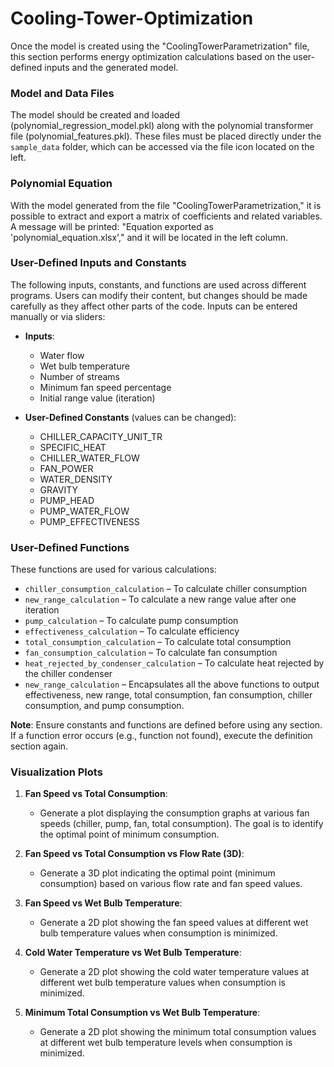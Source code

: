 
# Cooling-Tower-Optimization

Once the model is created using the "CoolingTowerParametrization" file, this section performs energy optimization calculations based on the user-defined inputs and the generated model.

### Model and Data Files
The model should be created and loaded (polynomial_regression_model.pkl) along with the polynomial transformer file (polynomial_features.pkl). These files must be placed directly under the `sample_data` folder, which can be accessed via the file icon located on the left.

### Polynomial Equation
With the model generated from the file "CoolingTowerParametrization," it is possible to extract and export a matrix of coefficients and related variables. A message will be printed: "Equation exported as 'polynomial_equation.xlsx'," and it will be located in the left column.

### User-Defined Inputs and Constants
The following inputs, constants, and functions are used across different programs. Users can modify their content, but changes should be made carefully as they affect other parts of the code. Inputs can be entered manually or via sliders:

- **Inputs**: 
  - Water flow
  - Wet bulb temperature
  - Number of streams
  - Minimum fan speed percentage
  - Initial range value (iteration)

- **User-Defined Constants** (values can be changed):
  - CHILLER_CAPACITY_UNIT_TR
  - SPECIFIC_HEAT
  - CHILLER_WATER_FLOW
  - FAN_POWER
  - WATER_DENSITY
  - GRAVITY
  - PUMP_HEAD
  - PUMP_WATER_FLOW
  - PUMP_EFFECTIVENESS

### User-Defined Functions
These functions are used for various calculations:
- `chiller_consumption_calculation` – To calculate chiller consumption
- `new_range_calculation` – To calculate a new range value after one iteration
- `pump_calculation` – To calculate pump consumption
- `effectiveness_calculation` – To calculate efficiency
- `total_consumption_calculation` – To calculate total consumption
- `fan_consumption_calculation` – To calculate fan consumption
- `heat_rejected_by_condenser_calculation` – To calculate heat rejected by the chiller condenser
- `new_range_calculation` – Encapsulates all the above functions to output effectiveness, new range, total consumption, fan consumption, chiller consumption, and pump consumption.

**Note**: Ensure constants and functions are defined before using any section. If a function error occurs (e.g., function not found), execute the definition section again.

### Visualization Plots
1. **Fan Speed vs Total Consumption**: 
   - Generate a plot displaying the consumption graphs at various fan speeds (chiller, pump, fan, total consumption). The goal is to identify the optimal point of minimum consumption.

2. **Fan Speed vs Total Consumption vs Flow Rate (3D)**: 
   - Generate a 3D plot indicating the optimal point (minimum consumption) based on various flow rate and fan speed values.

3. **Fan Speed vs Wet Bulb Temperature**: 
   - Generate a 2D plot showing the fan speed values at different wet bulb temperature values when consumption is minimized.

4. **Cold Water Temperature vs Wet Bulb Temperature**: 
   - Generate a 2D plot showing the cold water temperature values at different wet bulb temperature values when consumption is minimized.

5. **Minimum Total Consumption vs Wet Bulb Temperature**: 
   - Generate a 2D plot showing the minimum total consumption values at different wet bulb temperature levels when consumption is minimized.

